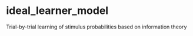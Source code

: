 # ideal_learner_model
Trial-by-trial learning of stimulus probabilities based on information theory
